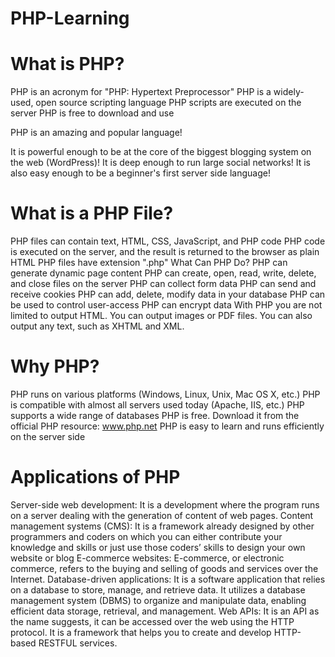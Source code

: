 # PHP-Learning
# What is PHP?
PHP is an acronym for "PHP: Hypertext Preprocessor"
PHP is a widely-used, open source scripting language
PHP scripts are executed on the server
PHP is free to download and use

PHP is an amazing and popular language!

It is powerful enough to be at the core of the biggest blogging system on the web (WordPress)!
It is deep enough to run large social networks!
It is also easy enough to be a beginner's first server side language!

# What is a PHP File?
PHP files can contain text, HTML, CSS, JavaScript, and PHP code
PHP code is executed on the server, and the result is returned to the browser as plain HTML
PHP files have extension ".php"
What Can PHP Do?
PHP can generate dynamic page content
PHP can create, open, read, write, delete, and close files on the server
PHP can collect form data
PHP can send and receive cookies
PHP can add, delete, modify data in your database
PHP can be used to control user-access
PHP can encrypt data
With PHP you are not limited to output HTML. You can output images or PDF files. You can also output any text, such as XHTML and XML.

# Why PHP?
PHP runs on various platforms (Windows, Linux, Unix, Mac OS X, etc.)
PHP is compatible with almost all servers used today (Apache, IIS, etc.)
PHP supports a wide range of databases
PHP is free. Download it from the official PHP resource: www.php.net
PHP is easy to learn and runs efficiently on the server side

# Applications of PHP
Server-side web development: It is a development where the program runs on a server dealing with the generation of content of web pages.
Content management systems (CMS): It is a framework already designed by other programmers and coders on which you can either contribute your knowledge and skills or just use those coders’ skills to design your own website or blog
E-commerce websites: E-commerce, or electronic commerce, refers to the buying and selling of goods and services over the Internet.
Database-driven applications: It is a software application that relies on a database to store, manage, and retrieve data. It utilizes a database management system (DBMS) to organize and manipulate data, enabling efficient data storage, retrieval, and management.
Web APIs: It is an API as the name suggests, it can be accessed over the web using the HTTP protocol. It is a framework that helps you to create and develop HTTP-based RESTFUL services.
